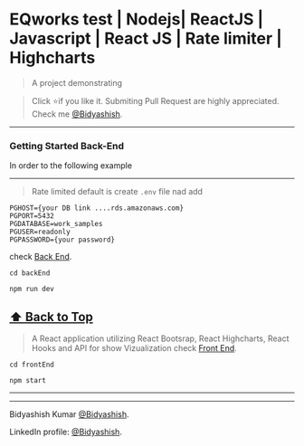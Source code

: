 # EQworks test | Nodejs| ReactJS | Javascript | React JS | Rate limiter | Highcharts
> A project demonstrating 

> Click :star:if you like it. Submiting Pull Request are highly appreciated. Check me [@Bidyashish](https://www.bidyashish.com).


---

### Getting Started Back-End

In order to the following example 


---
> Rate limited default is 
> create `.env` file nad add 

```
PGHOST={your DB link ....rds.amazonaws.com}
PGPORT=5432
PGDATABASE=work_samples
PGUSER=readonly
PGPASSWORD={your password}
```

check [Back End](/backEnd).
```
cd backEnd

npm run dev

```
**[⬆ Back to Top](#Getting-Started)**
---

> A React application utilizing React Bootsrap, React Highcharts, React Hooks and API for show Vizualization
check [Front End](/frontEnd).
```
cd frontEnd

npm start
```
---


---
Bidyashish Kumar [@Bidyashish](https://www.bidyashish.com).

LinkedIn profile: [@Bidyashish](https://www.linkedin.com/in/bidyashish/).